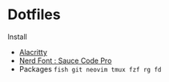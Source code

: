 # Dotfiles

Install
- [Alacritty](https://github.com/alacritty/alacritty)
- [Nerd Font : Sauce Code Pro](https://github.com/adobe-fonts/source-code-pro)
- Packages `fish git neovim tmux fzf rg fd`
